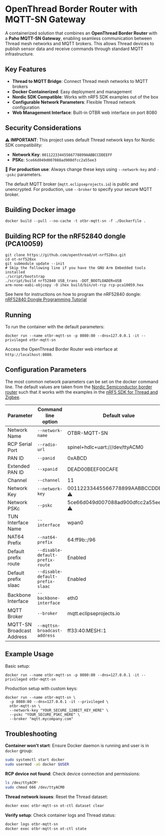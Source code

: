 # OpenThread Border Router with MQTT-SN Gateway

A containerized solution that combines an **OpenThread Border Router** with a **Paho MQTT-SN Gateway**, enabling seamless communication between Thread mesh networks and MQTT brokers. This allows Thread devices to publish sensor data and receive commands through standard MQTT infrastructure.

## Key Features

- **Thread to MQTT Bridge**: Connect Thread mesh networks to MQTT brokers
- **Docker Containerized**: Easy deployment and management  
- **Nordic SDK Compatible**: Works with nRF5 SDK examples out of the box
- **Configurable Network Parameters**: Flexible Thread network configuration
- **Web Management Interface**: Built-in OTBR web interface on port 8080

## Security Considerations

⚠️ **IMPORTANT**: This project uses default Thread network keys for Nordic SDK compatibility:
- **Network Key**: `00112233445566778899AABBCCDDEEFF`  
- **PSKc**: `5ce66d049d007088ad900dfcc2a55ee3`

🚨 **For production use**: Always change these keys using `--network-key` and `--pskc` parameters.

The default MQTT broker (`mqtt.eclipseprojects.io`) is public and unencrypted. For production, use `--broker` to specify your secure MQTT broker.

## Building Docker image

```shell 
docker build --pull --no-cache -t otbr-mqtt-sn -f ./Dockerfile .
```

## Building RCP for the nRF52840 dongle (PCA10059)

```shell
git clone https://github.com/openthread/ot-nrf528xx.git
cd ot-nrf528xx
git submodule update --init
# Skip the following line if you have the GNU Arm Embedded tools installed
./script/bootstrap
./script/build nrf52840 USB_trans -DOT_BOOTLOADER=USB
arm-none-eabi-objcopy -O ihex build/bin/ot-rcp rcp-pca10059.hex
```
See here for instructions on how to program the nRF52840 dongle:
[nRF52840 Dongle Programming Tutorial](https://devzone.nordicsemi.com/nordic/short-range-guides/b/getting-started/posts/nrf52840-dongle-programming-tutorial)

## Running

To run the container with the default parameters:

```shell
docker run --name otbr-mqtt-sn -p 8080:80 --dns=127.0.0.1 -it --privileged otbr-mqtt-sn
```

Access the OpenThread Border Router web interface at `http://localhost:8080`.

## Configuration Parameters

The most common network parameters can be set on the docker command line. The default values are taken from the [Nordic Semiconductor border router](https://www.nordicsemi.com/Software-and-tools/Software/nRF5-SDK-for-Thread-and-Zigbee/Download#infotabs) such that it works with the examples in the [nRF5 SDK for Thread and Zigbee](https://www.nordicsemi.com/Software-and-tools/Software/nRF5-SDK-for-Thread-and-Zigbee).

| Parameter | Command line option | Default value |
|-----------|---------------------|---------------|
| Network Name | `--network-name` | OTBR-MQTT-SN |
| RCP Serial Port | `--radio-url` | spinel+hdlc+uart:///dev/ttyACM0 |
| PAN ID | `--panid` | 0xABCD |
| Extended PAN ID | `--xpanid` | DEAD00BEEF00CAFE |
| Channel | `--channel` | 11 |
| Network Key | `--network-key` | 00112233445566778899AABBCCDDEEFF ⚠️ |
| Network PSKc | `--pskc` | 5ce66d049d007088ad900dfcc2a55ee3 ⚠️ |
| TUN Interface Name | `--interface` | wpan0 |
| NAT64 Prefix | `--nat64-prefix` | 64:ff9b::/96 |
| Default prefix route | `--disable-default-prefix-route` | Enabled |
| Default prefix slaac | `--disable-default-prefix-slaac` | Enabled |
| Backbone Interface | `--backbone-interface` | eth0 |
| MQTT Broker | `--broker` | mqtt.eclipseprojects.io |
| MQTT-SN Broadcast Address | `--mqttsn-broadcast-address` | ff33:40:MESH::1 |

## Example Usage

Basic setup:
```shell
docker run --name otbr-mqtt-sn -p 8080:80 --dns=127.0.0.1 -it --privileged otbr-mqtt-sn
```

Production setup with custom keys:
```shell
docker run --name otbr-mqtt-sn \
  -p 8080:80 --dns=127.0.0.1 -it --privileged \
  otbr-mqtt-sn \
  --network-key "YOUR_SECURE_128BIT_KEY_HERE" \
  --pskc "YOUR_SECURE_PSKC_HERE" \
  --broker "mqtt.mycompany.com"
```

## Troubleshooting

**Container won't start**: Ensure Docker daemon is running and user is in `docker` group:
```bash
sudo systemctl start docker
sudo usermod -aG docker $USER
```

**RCP device not found**: Check device connection and permissions:
```bash
ls /dev/ttyACM*
sudo chmod 666 /dev/ttyACM0
```

**Thread network issues**: Reset the Thread dataset:
```bash
docker exec otbr-mqtt-sn ot-ctl dataset clear
```

**Verify setup**: Check container logs and Thread status:
```bash
docker logs otbr-mqtt-sn
docker exec otbr-mqtt-sn ot-ctl state
```